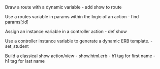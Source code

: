 Draw a route with a dynamic variable
    - add show to route

Use a routes variable in params within the logic of an action
    - find params[:id]

Assign an instance variable in a controller action
    - def show

Use a controller instance variable to generate a dynamic ERB template.
    - set_student
    
Build a classical show action/view
    - show.html.erb
    - h1 tag for first name
    - h1 tag for last name